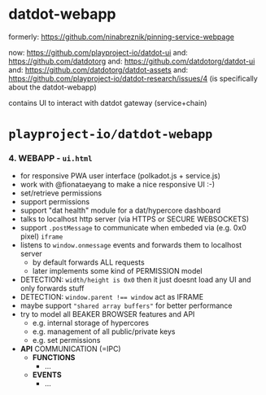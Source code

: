# datdot-webapp
formerly: https://github.com/ninabreznik/pinning-service-webpage

now: https://github.com/playproject-io/datdot-ui
and: https://github.com/datdotorg
and: https://github.com/datdotorg/datdot-ui
and: https://github.com/datdotorg/datdot-assets
and: https://github.com/playproject-io/datdot-research/issues/4 (is specifically about the datdot-webapp)

contains UI to interact with datdot gateway (service+chain)


# `playproject-io/datdot-webapp`

### 4. WEBAPP - `ui.html`
* for responsive PWA user interface (polkadot.js + service.js)
* work with @fionataeyang to make a nice responsive UI :-)
* set/retrieve permissions
* support permissions
* support "dat health" module for a dat/hypercore dashboard
* talks to localhost http server (via HTTPS or SECURE WEBSOCKETS)
* support `.postMessage` to communicate when embeded via (e.g. 0x0 pixel) `iframe`
* listens to `window.onmessage` events and forwards them to localhost server
  * by default forwards ALL requests
  * later implements some kind of PERMISSION model
* DETECTION: `width/height is 0x0` then it just doesnt load any UI and only forwards stuff
* DETECTION: `window.parent !== window` act as IFRAME
* maybe support `"shared array buffers"` for better performance
* try to model all BEAKER BROWSER features and API
  * e.g. internal storage of hypercores
  * e.g. management of all public/private keys
  * e.g. set permissions
* **API** COMMUNICATION (=IPC)
  * **FUNCTIONS**
    * ...
  * **EVENTS**
    * ...
